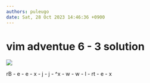 ```yaml
---
authors: puleugo
date: Sat, 28 Oct 2023 14:46:36 +0900
---
```


# vim adventue 6 - 3 solution

![](https://blog.kakaocdn.net/dn/beEnuX/btszjrRbBiG/Hmfp4HguQqXHFaslF2nFb0/img.png)

rB - e - e - x - j - j - ^x - w - w - l - rt - e - x

